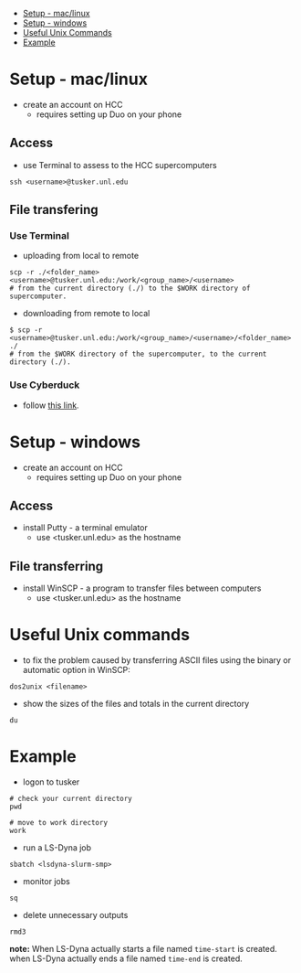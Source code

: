 * [Setup - mac/linux](https://github.com/K1-ZR/practice-lsdyna#setup---maclinux)  
* [Setup - windows](https://github.com/K1-ZR/practice-lsdyna#setup---windows)  
* [Useful Unix Commands](https://github.com/K1-ZR/practice-lsdyna#useful-unix-commands)
* [Example](https://github.com/K1-ZR/practice-lsdyna#example)  

# Setup - mac/linux
* create an account on HCC
    * requires setting up Duo on your phone
## Access
* use Terminal to assess to the HCC supercomputers
```shell
ssh <username>@tusker.unl.edu
```
## File transfering
### Use Terminal
* uploading from local to remote
```shell
scp -r ./<folder_name> <username>@tusker.unl.edu:/work/<group_name>/<username>
# from the current directory (./) to the $WORK directory of supercomputer.
``` 
* downloading from remote to local
```shell
$ scp -r <username>@tusker.unl.edu:/work/<group_name>/<username>/<folder_name> ./
# from the $WORK directory of the supercomputer, to the current directory (./).
```
### Use Cyberduck
* follow [this link](https://hcc-docs.unl.edu/pages/viewpage.action?pageId=2851290).
# Setup - windows
* create an account on HCC
    * requires setting up Duo on your phone
## Access
* install Putty - a terminal emulator
    * use <tusker.unl.edu> as the hostname
## File transferring
* install WinSCP - a program to transfer files between computers
    * use <tusker.unl.edu> as the hostname

# Useful Unix commands
* to fix the problem caused by transferring ASCII files using the binary or automatic option in WinSCP:
```shell
dos2unix <filename>
```
* show the sizes of the files and totals in the current directory
```shell
du
```
# Example
* logon to tusker
```shell
# check your current directory
pwd

# move to work directory
work
```
* run a LS-Dyna job
```shell
sbatch <lsdyna-slurm-smp>
```
* monitor jobs
```shell
sq
```
* delete unnecessary outputs
```shell 
rmd3
```
**note:** When LS-Dyna actually starts a file named `time-start` is created.  
          when LS-Dyna actually ends a file named `time-end` is created.
